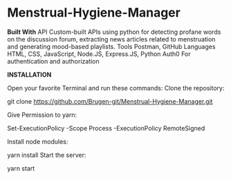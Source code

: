 # Menstrual-Hygiene-Manager
**Built With**
API	Custom-built APIs using python for detecting profane words on the discussion forum, extracting news articles related to menstruation and generating mood-based playlists.
Tools	Postman, GitHub
Languages	HTML, CSS, JavaScript, Node.JS, Express.JS, Python
Auth0	For authentication and authorization

**INSTALLATION**

Open your favorite Terminal and run these commands: Clone the repository:


git clone https://github.com/Brugen-git/Menstrual-Hygiene-Manager.git

Give Permission to yarn:

Set-ExecutionPolicy -Scope Process -ExecutionPolicy RemoteSigned

Install node modules:

yarn install
Start the server:

yarn start
